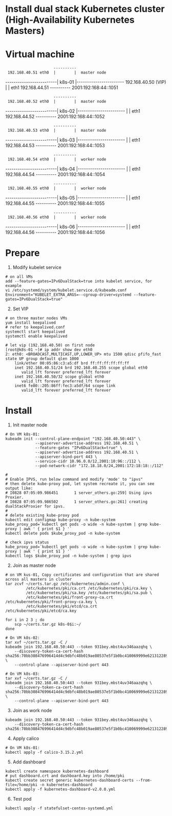 # Install dual stack Kubernetes cluster (High-Availability Kubernetes Masters)

# Virtual machine

                         ----------
     192.168.40.51 eth0  |        |  master node
-------------------------| k8s-01 |-----------------------
     192.168.40.50 (VIP) |        |  eth1 192.168.44.51
                         ----------       2001:192:168:44::1051

                         ----------
     192.168.40.52 eth0  |        |  master node
-------------------------| k8s-02 |-----------------------
                         |        |  eth1 192.168.44.52
                         ----------       2001:192:168:44::1052

                         ----------
     192.168.40.53 eth0  |        |  master node
-------------------------| k8s-03 |-----------------------
                         |        |  eth1 192.168.44.53
                         ----------       2001:192:168:44::1053
  

                         ----------
     192.168.40.54 eth0  |        |  worker node
-------------------------| k8s-04 |-----------------------
                         |        |  eth1 192.168.44.54
                         ----------       2001:192:168:44::1054
  
                         ----------
     192.168.40.55 eth0  |        |  worker node
-------------------------| k8s-05 |-----------------------
                         |        |  eth1 192.168.44.55
                         ----------       2001:192:168:44::1055

                         ----------
     192.168.40.56 eth0  |        |  worker node
-------------------------| k8s-06 |-----------------------
                         |        |  eth1 192.168.44.56
                         ----------       2001:192:168:44::1056

                        
# Prepare
1. Modify kubelet service
```
# on all VMs
add --feature-gates=IPv6DualStack=true into kubelet service, for example
vi /etc/systemd/system/kubelet.service.d/kubeadm.conf
Environment="KUBELET_EXTRA_ARGS=--cgroup-driver=systemd --feature-gates=IPv6DualStack=true"
```
2. Set VIP
```
# on three master nodes VMs
yum install keepalived
# refer to keepalived.conf 
systemctl start keepalived
systemctl enable keepalived

# let vip (192.168.40.50) on first node
[root@k8s-01 ~]# ip addr show dev eth0
2: eth0: <BROADCAST,MULTICAST,UP,LOWER_UP> mtu 1500 qdisc pfifo_fast state UP group default qlen 1000
    link/ether 00:05:86:c3:a5:df brd ff:ff:ff:ff:ff:ff
    inet 192.168.40.51/24 brd 192.168.40.255 scope global eth0
       valid_lft forever preferred_lft forever
    inet 192.168.40.50/32 scope global eth0
       valid_lft forever preferred_lft forever
    inet6 fe80::205:86ff:fec3:a5df/64 scope link 
       valid_lft forever preferred_lft forever

```

# Install
1. Init master node
```
# On VM k8s-01:
kubeadm init --control-plane-endpoint "192.168.40.50:443" \
             --apiserver-advertise-address 192.168.40.51 \
             --feature-gates "IPv6DualStack=true" \
             --apiserver-advertise-address 192.168.40.51 \
             --apiserver-bind-port 443 \
             --service-cidr 10.96.0.0/12,2001:10:96::/112 \
             --pod-network-cidr "172.18.18.0/24,2001:172:18:18::/112"

#
# Enable IPVS, run below command and modify 'mode' to "ipvs"
# then delete kube-proxy pod, let system recreate it, you can see output like: 
# I0828 07:05:09.986451       1 server_others.go:259] Using ipvs Proxier.
# I0828 07:05:09.986502       1 server_others.go:261] creating dualStackProxier for ipvs.
#
# delete existing kube-proxy pod
kubectl edit configmap kube-proxy -n kube-system
kube_proxy_pod=`kubectl get pods -o wide -n kube-system | grep kube-proxy | awk ' { print $1 } '`
kubectl delete pods $kube_proxy_pod -n kube-system

# check ipvs status
kube_proxy_pod=`kubectl get pods -o wide -n kube-system | grep kube-proxy | awk ' { print $1 } '`
kubectl logs $kube_proxy_pod -n kube-system | grep ipvs
```

2. Join as master node
```
# on VM kus-01, Copy certificates and configuration that are shared across all masters in cluster
tar zcvf ~/certs.tar.gz /etc/kubernetes/admin.conf \
         /etc/kubernetes/pki/ca.crt /etc/kubernetes/pki/ca.key \
         /etc/kubernetes/pki/sa.key /etc/kubernetes/pki/sa.pub \
         /etc/kubernetes/pki/front-proxy-ca.crt /etc/kubernetes/pki/front-proxy-ca.key \
         /etc/kubernetes/pki/etcd/ca.crt /etc/kubernetes/pki/etcd/ca.key

for i in 2 3 ; do
    scp ~/certs.tar.gz k8s-0$i:~/
done

# On VM k8s-02:
tar xvf ~/certs.tar.gz -C /
kubeadm join 192.168.40.50:443 --token 931bey.mbst4uv346aazqhq \
    --discovery-token-ca-cert-hash sha256:70bb308476996414d4c9dbfc48b019ae80537e5f1b0bc410069999e621312289 \
    --control-plane --apiserver-bind-port 443

# On VM k8s-03:
tar xvf ~/certs.tar.gz -C /
kubeadm join 192.168.40.50:443 --token 931bey.mbst4uv346aazqhq \
    --discovery-token-ca-cert-hash sha256:70bb308476996414d4c9dbfc48b019ae80537e5f1b0bc410069999e621312289 \
    --control-plane --apiserver-bind-port 443
```

3. Join as work node
```
kubeadm join 192.168.40.50:443 --token 931bey.mbst4uv346aazqhq \
    --discovery-token-ca-cert-hash sha256:70bb308476996414d4c9dbfc48b019ae80537e5f1b0bc410069999e621312289
```

4. Apply calico
```
# On VM k8s-01:
kubectl apply -f calico-3.15.2.yml
```

5. Add dashboard
```
kubectl create namespace kubernetes-dashboard
# put dashboard.crt and dashboard.key into /home/pki
kubectl create secret generic kubernetes-dashboard-certs --from-file=/home/pki -n kubernetes-dashboard
kubectl apply -f kubernetes-dashboard-v2.0.0.yml
```

6. Test pod
```
kubectl apply -f statefulset-centos-systemd.yml
```